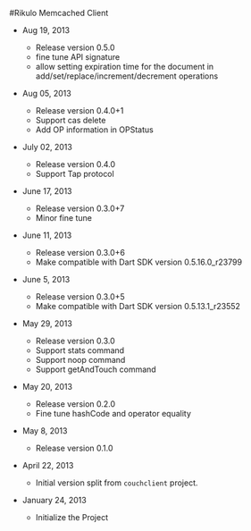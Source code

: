#Rikulo Memcached Client

* Aug 19, 2013
  * Release version 0.5.0
  * fine tune API signature
  * allow setting expiration time for the document in
    add/set/replace/increment/decrement operations

* Aug 05, 2013
  * Release version 0.4.0+1
  * Support cas delete
  * Add OP information in OPStatus

* July 02, 2013
  * Release version 0.4.0
  * Support Tap protocol

* June 17, 2013
  * Release version 0.3.0+7
  * Minor fine tune

* June 11, 2013
  * Release version 0.3.0+6
  * Make compatible with Dart SDK version 0.5.16.0_r23799

* June 5, 2013
  * Release version 0.3.0+5
  * Make compatible with Dart SDK version 0.5.13.1_r23552

* May 29, 2013
  * Release version 0.3.0
  * Support stats command
  * Support noop command
  * Support getAndTouch command

* May 20, 2013
  * Release version 0.2.0
  * Fine tune hashCode and operator equality

* May 8, 2013
  * Release version 0.1.0

* April 22, 2013
  * Initial version split from `couchclient` project.

* January 24, 2013
  * Initialize the Project

